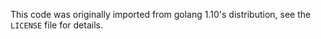 This code was originally imported from golang 1.10's distribution,
see the `LICENSE` file for details.
